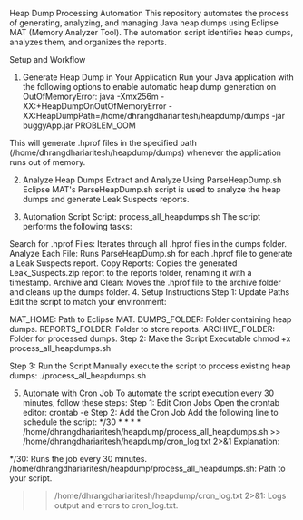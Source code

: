 Heap Dump Processing Automation
This repository automates the process of generating, analyzing, and managing Java heap dumps using Eclipse MAT (Memory Analyzer Tool). The automation script identifies heap dumps, analyzes them, and organizes the reports.

Setup and Workflow
1. Generate Heap Dump in Your Application
Run your Java application with the following options to enable automatic heap dump generation on OutOfMemoryError:
java -Xmx256m -XX:+HeapDumpOnOutOfMemoryError -XX:HeapDumpPath=/home/dhrangdhariaritesh/heapdump/dumps -jar buggyApp.jar PROBLEM_OOM

This will generate .hprof files in the specified path (/home/dhrangdhariaritesh/heapdump/dumps) whenever the application runs out of memory.

2. Analyze Heap Dumps
Extract and Analyze Using ParseHeapDump.sh
Eclipse MAT's ParseHeapDump.sh script is used to analyze the heap dumps and generate Leak Suspects reports.

3. Automation Script
Script: process_all_heapdumps.sh
The script performs the following tasks:

Search for .hprof Files: Iterates through all .hprof files in the dumps folder.
Analyze Each File: Runs ParseHeapDump.sh for each .hprof file to generate a Leak Suspects report.
Copy Reports: Copies the generated Leak_Suspects.zip report to the reports folder, renaming it with a timestamp.
Archive and Clean: Moves the .hprof file to the archive folder and cleans up the dumps folder.
4. Setup Instructions
Step 1: Update Paths
Edit the script to match your environment:

MAT_HOME: Path to Eclipse MAT.
DUMPS_FOLDER: Folder containing heap dumps.
REPORTS_FOLDER: Folder to store reports.
ARCHIVE_FOLDER: Folder for processed dumps.
Step 2: Make the Script Executable
chmod +x process_all_heapdumps.sh

Step 3: Run the Script
Manually execute the script to process existing heap dumps:
./process_all_heapdumps.sh

5. Automate with Cron Job
To automate the script execution every 30 minutes, follow these steps:
Step 1: Edit Cron Jobs
Open the crontab editor:
crontab -e
Step 2: Add the Cron Job
Add the following line to schedule the script:
*/30 * * * * /home/dhrangdhariaritesh/heapdump/process_all_heapdumps.sh >> /home/dhrangdhariaritesh/heapdump/cron_log.txt 2>&1
Explanation:

*/30: Runs the job every 30 minutes.
/home/dhrangdhariaritesh/heapdump/process_all_heapdumps.sh: Path to your script.
>> /home/dhrangdhariaritesh/heapdump/cron_log.txt 2>&1: Logs output and errors to cron_log.txt.
